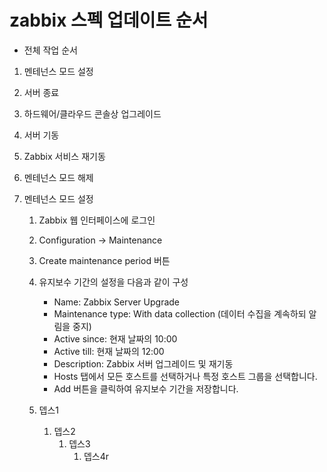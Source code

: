 # zabbix 스펙 업데이트 순서

* 전체 작업 순서
1. 멘테넌스 모드 설정
2. 서버 종료
3. 하드웨어/클라우드 콘솔상 업그레이드
4. 서버 기동
5. Zabbix 서비스 재기동
6. 멘테넌스 모드 해제


1. 멘테넌스 모드 설정
    1. Zabbix 웹 인터페이스에 로그인
    2. Configuration -> Maintenance
    3. Create maintenance period 버튼
    4. 유지보수 기간의 설정을 다음과 같이 구성
        * Name: Zabbix Server Upgrade
        * Maintenance type: With data collection (데이터 수집을 계속하되 알림을 중지)
        * Active since: 현재 날짜의 10:00
        * Active till: 현재 날짜의 12:00
        * Description: Zabbix 서버 업그레이드 및 재기동
        * Hosts 탭에서 모든 호스트를 선택하거나 특정 호스트 그룹을 선택합니다.
        * Add 버튼을 클릭하여 유지보수 기간을 저장합니다.

    1. 뎁스1
        1. 뎁스2
            1. 뎁스3
                1. 뎁스4r